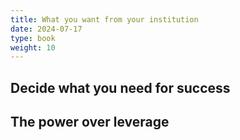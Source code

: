 ```yaml
---
title: What you want from your institution
date: 2024-07-17
type: book
weight: 10
---
```


## Decide what you need for success

## The power over leverage
